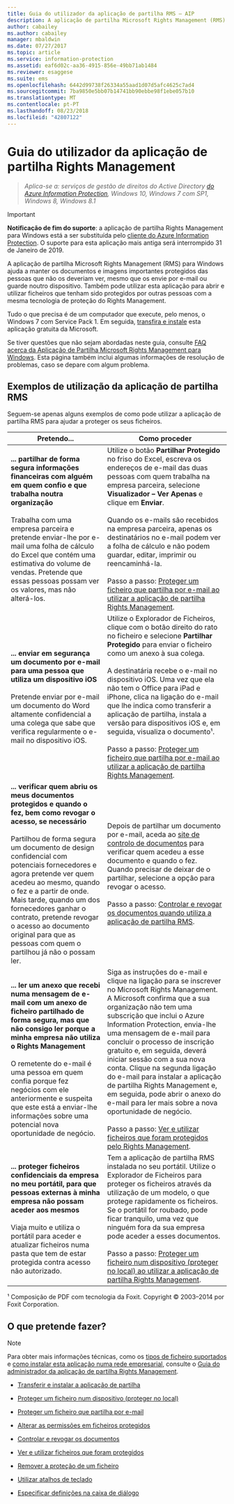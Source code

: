 ```yaml
---
title: Guia do utilizador da aplicação de partilha RMS – AIP
description: A aplicação de partilha Microsoft Rights Management (RMS) para Windows ajuda a manter os documentos e imagens importantes protegidos das pessoas que não os deveriam ver, mesmo que os envie por e-mail ou guarde noutro dispositivo.
author: cabailey
ms.author: cabailey
manager: mbaldwin
ms.date: 07/27/2017
ms.topic: article
ms.service: information-protection
ms.assetid: eaf6d02c-aa36-4915-856e-49bb71ab1484
ms.reviewer: esaggese
ms.suite: ems
ms.openlocfilehash: 6442d99738f26334a55aad1d07d5afc4625c7ad4
ms.sourcegitcommit: 7ba9850e5bb07b14741bb90ebbe98f1ebe057b10
ms.translationtype: MT
ms.contentlocale: pt-PT
ms.lasthandoff: 08/23/2018
ms.locfileid: "42807122"
---
```

# <a name="rights-management-sharing-application-user-guide"></a>Guia do utilizador da aplicação de partilha Rights Management

>*Aplica-se a: serviços de gestão de direitos do Active Directory [do Azure Information Protection](https://azure.microsoft.com/pricing/details/information-protection), Windows 10, Windows 7 com SP1, Windows 8, Windows 8.1*

> [!IMPORTANT]
> **Notificação de fim do suporte**: a aplicação de partilha Rights Management para Windows está a ser substituída pelo [cliente do Azure Information Protection](aip-client.md). O suporte para esta aplicação mais antiga será interrompido 31 de Janeiro de 2019. 

A aplicação de partilha Microsoft Rights Management (RMS) para Windows ajuda a manter os documentos e imagens importantes protegidos das pessoas que não os deveriam ver, mesmo que os envie por e-mail ou guarde noutro dispositivo. Também pode utilizar esta aplicação para abrir e utilizar ficheiros que tenham sido protegidos por outras pessoas com a mesma tecnologia de proteção do Rights Management.

Tudo o que precisa é de um computador que execute, pelo menos, o Windows 7 com Service Pack 1. Em seguida, [transfira e instale](http://go.microsoft.com/fwlink/?LinkId=303970) esta aplicação gratuita da Microsoft.

Se tiver questões que não sejam abordadas neste guia, consulte [FAQ acerca da Aplicação de Partilha Microsoft Rights Management para Windows](http://go.microsoft.com/fwlink/?LinkId=303971). Esta página também inclui algumas informações de resolução de problemas, caso se depare com algum problema.

## <a name="examples-for-using-the-rms-sharing-application"></a>Exemplos de utilização da aplicação de partilha RMS
Seguem-se apenas alguns exemplos de como pode utilizar a aplicação de partilha RMS para ajudar a proteger os seus ficheiros.

|Pretendo...|Como proceder|
|----------------|------------------|
|**... partilhar de forma segura informações financeiras com alguém em quem confio e que trabalha noutra organização**<br /><br />Trabalha com uma empresa parceira e pretende enviar-lhe por e-mail uma folha de cálculo do Excel que contém uma estimativa do volume de vendas. Pretende que essas pessoas possam ver os valores, mas não alterá-los.|Utilize o botão **Partilhar Protegido** no friso do Excel, escreva os endereços de e-mail das duas pessoas com quem trabalha na empresa parceira, selecione **Visualizador – Ver Apenas** e clique em **Enviar**.<br /><br />Quando os e-mails são recebidos na empresa parceira, apenas os destinatários no e-mail podem ver a folha de cálculo e não podem guardar, editar, imprimir ou reencaminhá-la.<br /><br />Passo a passo: [Proteger um ficheiro que partilha por e-mail ao utilizar a aplicação de partilha Rights Management](sharing-app-protect-by-email.md).|
|**... enviar em segurança um documento por e-mail para uma pessoa que utiliza um dispositivo iOS**<br /><br />Pretende enviar por e-mail um documento do Word altamente confidencial a uma colega que sabe que verifica regularmente o e-mail no dispositivo iOS.|Utilize o Explorador de Ficheiros, clique com o botão direito do rato no ficheiro e selecione **Partilhar Protegido** para enviar o ficheiro como um anexo à sua colega.<br /><br />A destinatária recebe o e-mail no dispositivo iOS. Uma vez que ela não tem o Office para iPad e iPhone, clica na ligação do e-mail que lhe indica como transferir a aplicação de partilha, instala a versão para dispositivos iOS e, em seguida, visualiza o documento¹.<br /><br />Passo a passo: [Proteger um ficheiro que partilha por e-mail ao utilizar a aplicação de partilha Rights Management](sharing-app-protect-by-email.md).|
|**... verificar quem abriu os meus documentos protegidos e quando o fez, bem como revogar o acesso, se necessário**<br /><br />Partilhou de forma segura um documento de design confidencial com potenciais fornecedores e agora pretende ver quem acedeu ao mesmo, quando o fez e a partir de onde. Mais tarde, quando um dos fornecedores ganhar o contrato, pretende revogar o acesso ao documento original para que as pessoas com quem o partilhou já não o possam ler.|Depois de partilhar um documento por e-mail, aceda ao [site de controlo de documentos](http://go.microsoft.com/fwlink/?LinkId=529562) para verificar quem acedeu a esse documento e quando o fez. Quando precisar de deixar de o partilhar, selecione a opção para revogar o acesso.<br /><br />Passo a passo: [Controlar e revogar os documentos quando utiliza a aplicação de partilha RMS](sharing-app-track-revoke.md).|
|**... ler um anexo que recebi numa mensagem de e-mail com um anexo de ficheiro partilhado de forma segura, mas que não consigo ler porque a minha empresa não utiliza o Rights Management**<br /><br />O remetente do e-mail é uma pessoa em quem confia porque fez negócios com ele anteriormente e suspeita que este está a enviar-lhe informações sobre uma potencial nova oportunidade de negócio.|Siga as instruções do e-mail e clique na ligação para se inscrever no Microsoft Rights Management. A Microsoft confirma que a sua organização não tem uma subscrição que inclui o Azure Information Protection, envia-lhe uma mensagem de e-mail para concluir o processo de inscrição gratuito e, em seguida, deverá iniciar sessão com a sua nova conta. Clique na segunda ligação do e-mail para instalar a aplicação de partilha Rights Management e, em seguida, pode abrir o anexo do e-mail para ler mais sobre a nova oportunidade de negócio.<br /><br />Passo a passo: [Ver e utilizar ficheiros que foram protegidos pelo Rights Management](sharing-app-view-use-files.md).|
|**... proteger ficheiros confidenciais da empresa no meu portátil, para que pessoas externas à minha empresa não possam aceder aos mesmos**<br /><br />Viaja muito e utiliza o portátil para aceder e atualizar ficheiros numa pasta que tem de estar protegida contra acesso não autorizado.|Tem a aplicação de partilha RMS instalada no seu portátil. Utilize o Explorador de Ficheiros para proteger os ficheiros através da utilização de um modelo, o que protege rapidamente os ficheiros. Se o portátil for roubado, pode ficar tranquilo, uma vez que ninguém fora da sua empresa pode aceder a esses documentos.<br /><br />Passo a passo: [Proteger um ficheiro num dispositivo &#40;proteger no local&#41; ao utilizar a aplicação de partilha Rights Management](sharing-app-protect-in-place.md).|
¹ Composição de PDF com tecnologia da Foxit. Copyright © 2003–2014 por Foxit Corporation.

## <a name="what-do-you-want-to-do"></a>O que pretende fazer?
> [!NOTE]
> Para obter mais informações técnicas, como os [tipos de ficheiro suportados](sharing-app-admin-guide-technical.md#supported-file-types-and-file-name-extensions) e [como instalar esta aplicação numa rede empresarial](sharing-app-admin-guide.md#automatic-deployment-for-the-microsoft-rights-management-sharing-application), consulte o [Guia do administrador da aplicação de partilha Rights Management](sharing-app-admin-guide.md).

- [Transferir e instalar a aplicação de partilha](install-sharing-app.md)

- [Proteger um ficheiro num dispositivo (proteger no local)](sharing-app-protect-in-place.md)

- [Proteger um ficheiro que partilha por e-mail](sharing-app-protect-by-email.md)

- [Alterar as permissões em ficheiros protegidos](sharing-app-reprotect-files.md)

- [Controlar e revogar os documentos](sharing-app-track-revoke.md)

- [Ver e utilizar ficheiros que foram protegidos](sharing-app-view-use-files.md)

- [Remover a proteção de um ficheiro](sharing-app-remove-protection.md)

- [Utilizar atalhos de teclado](sharing-app-keyboard-shortcuts.md)

- [Especificar definições na caixa de diálogo](sharing-app-dialog-box.md)



